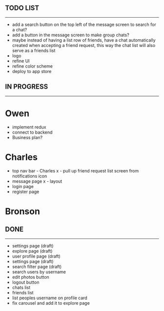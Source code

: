 

## TODO LIST
---

- add a search button on the top left of the message screen to search for a chat?
- add a button in the message screen to make group chats?
- maybe instead of having a list row of friends, have a chat automatically created when accepting a friend request, this way the chat list will also serve as a friends list
- logo
- refine UI
- refine color scheme
- deploy to app store



## IN PROGRESS
---

# Owen
- implement redux
- connect to backend
- Business plan?

# Charles
- top nav bar - Charles
  x - pull up friend request list screen from notifications icon
- message page
  x - layout
- login page
- register page

# Bronson




## DONE
---

- settings page (draft)
- explore page (draft)
- user profile page (draft)
- settings page (draft)
- search filter page (draft)
- search users by username
- edit photos button
- logout button
- chats list
- friends list
- list peoples username on profile card
- fix carousel and add it to explore page


